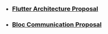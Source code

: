 - ### [Flutter Architecture Proposal](architecture_proposal.md)
- ### [Bloc Communication Proposal](bloc_communication_proposal.md)
  
